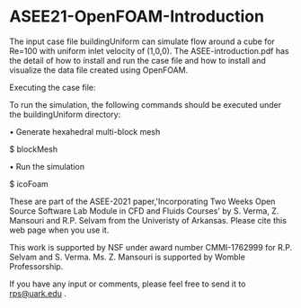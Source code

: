 # ASEE21-OpenFOAM-Introduction
The input case file buildingUniform can simulate flow around a cube for Re=100 with uniform inlet velocity of (1,0,0).
The ASEE-introduction.pdf has the detail of how to install and run the case file and how to install and visualize the data file created using OpenFOAM.

Executing the case file:

To run the simulation, the following commands should be executed under the buildingUniform directory:

•	Generate hexahedral multi-block mesh

$ blockMesh

•	Run the simulation

$ icoFoam


These are part of the ASEE-2021 paper,'Incorporating Two Weeks Open Source Software Lab Module in CFD and Fluids Courses' by S. Verma, Z. Mansouri and R.P. Selvam from the Univeristy of Arkansas. Please cite this web page when you use it.

This work is supported by NSF under award number CMMI-1762999 for R.P. Selvam and S. Verma. Ms. Z. Mansouri is supported by Womble Professorship.

If you have any input or comments, please feel free to send it to rps@uark.edu .

